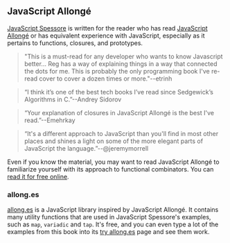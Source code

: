 ## JavaScript Allongé

[JavaScript Spessore][js] is written for the reader who has read [JavaScript Allongé][ja] or has equivalent experience with JavaScript, especially as it pertains to functions, closures, and prototypes.

> "This is a must-read for any developer who wants to know Javascript better... Reg has a way of explaining things in a way that connected the dots for me. This is probably the only programming book I've re-read cover to cover a dozen times or more."--etrinh

> “I think it’s one of the best tech books I’ve read since Sedgewick’s Algorithms in C.”--Andrey Sidorov

> “Your explanation of closures in JavaScript Allongé is the best I've read.”--Emehrkay

> “It's a different approach to JavaScript than you'll find in most other places and shines a light on some of the more elegant parts of JavaScript the language.”--@jeremymorrell

[js]: https://leanpub.com/javascript-spessore
[ja]: https://leanpub.com/javascriptallongesix

Even if you know the material, you may want to read JavaScript Allongé to familiarize yourself with its approach to functional combinators. You can [read it for free online][read].

[read]: https://leanpub.com/javascriptallongesix/read

### allong.es

[allong.es] is a JavaScript library inspired by JavaScript Allongé. It contains many utility functions that are used in JavaScript Spessore's examples, such as `map`, `variadic` and `tap`. It's free, and you can even type a lot of the examples from this book into its [try allong.es][try] page and see them work.

[allong.es]: http://allong.es
[try]: http://allong.es/try/
